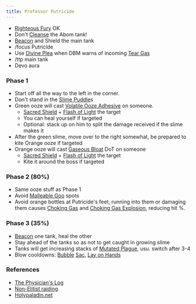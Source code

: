 ```yaml
---
title: Professor Putricide
---
```

  * [Righteous Fury](http://www.wowhead.com/spell=25780) OK
  * Don't [Cleanse](http://www.wowhead.com/spell=4987) the Abom tank!
  * [Beacon](http://www.wowhead.com/spell=53563) and Shield the main tank
  * /focus Putricide
  * Use [Divine Plea](http://www.wowhead.com/spell=54428) when DBM warns of incoming [Tear Gas](http://www.wowhead.com/spell=71617)
  * /ttp main tank
  * Devo aura

### Phase 1
  * Start off all the way to the left in the corner.
  * Don't stand in the [Slime Puddle](http://www.wowhead.com/?spell=70341)s
  * Green ooze will cast [Volatile Ooze Adhesive](http://www.wowhead.com/?spell=70447) on someone.
    * [Sacred Shield](http://www.wowhead.com/spell=53601) + [Flash of Light](http://www.wowhead.com/spell=48785) the target
    * You can heal yourself if targeted
    * Optional: stack up on him to split the damage received if the slime makes it
  * After the green slime, move over to the right somewhat, be prepared to kite Orange ooze if targeted
  * Orange ooze will cast [Gaseous Bloat](http://www.wowhead.com/?spell=72832) DoT on someone
    * [Sacred Shield](http://www.wowhead.com/spell=53601) + [Flash of Light](http://www.wowhead.com/spell=48785) the target
    * Kite it around the boss if targeted

### Phase 2 (80%)
  * Same ooze stuff as Phase 1
  * Avoid [Malleable Goo](http://www.wowhead.com/?spell=72548) spots
  * Avoid orange bottles at Putricide's feet, running into them or damaging them causes [Choking Gas](http://www.wowhead.com/?spell=72619) and [Choking Gas Explosion](http://www.wowhead.com/?spell=72459), reducing hit %.


### Phase 3 (35%)
  * [Beacon](http://www.wowhead.com/spell=53563) one tank, heal the other
  * Stay ahead of the tanks so as not to get caught in growing slime
  * Tanks will get increasing stacks of [Mutated Plague](http://www.wowhead.com/?spell=72672), usu. switch after 3-4
  * Blow cooldowns: [Bubble](http://www.wowhead.com/spell=642/divine-shield) [Sac](http://www.wowhead.com/spell=64205), [Lay on Hands](http://www.wowhead.com/spell=48788)



### References
  * [The Physician's Log](http://thephysicianslog.blogspot.com/2010/03/field-medics-guide-professor-putricide.html?utm_source=feedburner&utm_medium=feed&utm_campaign=Feed:+physicianslog+(The+Physician's+Log))
  * [Non-Elitist raiding](http://nonelitistraiding.blogspot.com/2010/03/professor-putricide.html)
  * [Holypaladin.net](http://www.holypaladin.net/index.php/professor-putricide-10-man-healing-strategy-guide?utm_source=feedburner&utm_medium=feed&utm_campaign=Feed:+Holypaladinnet+(Holypaladin.net))

